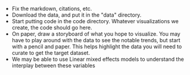 * Fix the markdown, citations, etc.
* Download the data, and put it in the "data" directory.
* Start putting code in the code directory. Whatever visualizations we create, the code should go here.
* On paper, draw a storyboard of what you hope to visualize.  You may have to play around with the data to see the notable trends, but start with a pencil and paper.  This helps highlight the data you will need to curate to get the target dataset.
* We may be able to use Linear mixed effects models to understand the interplay between these variables